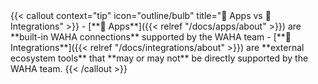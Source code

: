 <div></div>
{{< callout context="tip" icon="outline/bulb" title="🧩 Apps vs 🔌 Integrations" >}}
- [**🧩 Apps**]({{< relref "/docs/apps/about" >}})
are **built-in WAHA connections** supported by the WAHA team
- [**🔌 Integrations**]({{< relref "/docs/integrations/about" >}})
are **external ecosystem tools** that **may or may not** be directly supported by the WAHA team.
{{< /callout >}}

